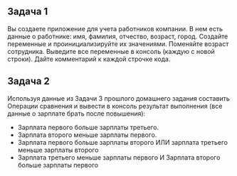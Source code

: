 ## Задача 1

Вы создаете приложение для учета работников компании. В нем есть данные о работнике: имя, фамилия, отчество, возраст, город.
Создайте переменные и проинициализируйте их значениями.
Поменяйте возраст сотрудника.
Выведите все переменные в консоль (каждую с новой строки).
Дайте комментарий к каждой строчке кода.

## Задача 2
Используя данные из Задачи 3 прошлого домашнего задания составить Операции сравнения и вывести в консоль результат выполнения (все данные о зарплате брать после повышения):
* Зарплата первого больше зарплаты третьего.
* Зарплата второго меньше зарплаты первого.
* Зарплата первого больше зарплаты второго ИЛИ зарплата третьего меньше зарплаты второго
* Зарплата третьего меньше зарплаты первого И Зарплата второго больше зарплаты первого
